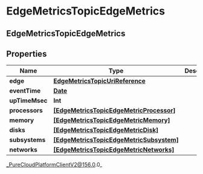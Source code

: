 # EdgeMetricsTopicEdgeMetrics

## EdgeMetricsTopicEdgeMetrics

## Properties

|Name | Type | Description | Notes|
|------------ | ------------- | ------------- | -------------|
| **edge** | [**EdgeMetricsTopicUriReference**](EdgeMetricsTopicUriReference) |  | [optional] |
| **eventTime** | [**Date**](Date) |  | [optional] |
| **upTimeMsec** | **Int** |  | [optional] |
| **processors** | [**[EdgeMetricsTopicEdgeMetricProcessor]**](EdgeMetricsTopicEdgeMetricProcessor) |  | [optional] |
| **memory** | [**[EdgeMetricsTopicEdgeMetricMemory]**](EdgeMetricsTopicEdgeMetricMemory) |  | [optional] |
| **disks** | [**[EdgeMetricsTopicEdgeMetricDisk]**](EdgeMetricsTopicEdgeMetricDisk) |  | [optional] |
| **subsystems** | [**[EdgeMetricsTopicEdgeMetricSubsystem]**](EdgeMetricsTopicEdgeMetricSubsystem) |  | [optional] |
| **networks** | [**[EdgeMetricsTopicEdgeMetricNetworks]**](EdgeMetricsTopicEdgeMetricNetworks) |  | [optional] |



_PureCloudPlatformClientV2@156.0.0_
